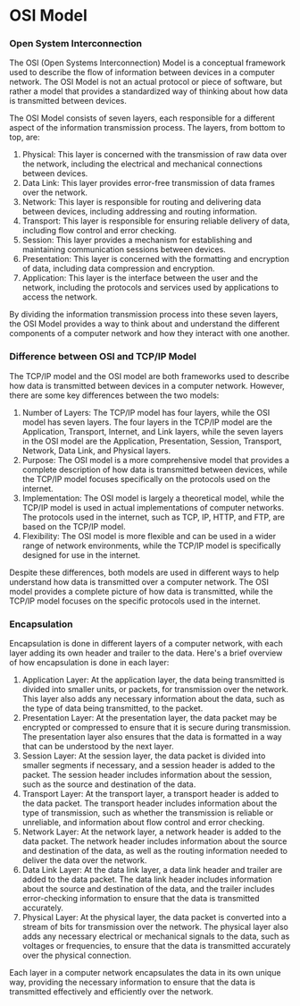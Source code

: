 # OSI Model

### **Open System Interconnection**

The OSI (Open Systems Interconnection) Model is a conceptual framework used to describe the flow of information between devices in a computer network. The OSI Model is not an actual protocol or piece of software, but rather a model that provides a standardized way of thinking about how data is transmitted between devices.

The OSI Model consists of seven layers, each responsible for a different aspect of the information transmission process. The layers, from bottom to top, are:

1. Physical: This layer is concerned with the transmission of raw data over the network, including the electrical and mechanical connections between devices.
2. Data Link: This layer provides error-free transmission of data frames over the network.
3. Network: This layer is responsible for routing and delivering data between devices, including addressing and routing information.
4. Transport: This layer is responsible for ensuring reliable delivery of data, including flow control and error checking.
5. Session: This layer provides a mechanism for establishing and maintaining communication sessions between devices.
6. Presentation: This layer is concerned with the formatting and encryption of data, including data compression and encryption.
7. Application: This layer is the interface between the user and the network, including the protocols and services used by applications to access the network.

By dividing the information transmission process into these seven layers, the OSI Model provides a way to think about and understand the different components of a computer network and how they interact with one another.



### **Difference between OSI and TCP/IP Model**

The TCP/IP model and the OSI model are both frameworks used to describe how data is transmitted between devices in a computer network. However, there are some key differences between the two models:

1. Number of Layers: The TCP/IP model has four layers, while the OSI model has seven layers. The four layers in the TCP/IP model are the Application, Transport, Internet, and Link layers, while the seven layers in the OSI model are the Application, Presentation, Session, Transport, Network, Data Link, and Physical layers.
2. Purpose: The OSI model is a more comprehensive model that provides a complete description of how data is transmitted between devices, while the TCP/IP model focuses specifically on the protocols used on the internet.
3. Implementation: The OSI model is largely a theoretical model, while the TCP/IP model is used in actual implementations of computer networks. The protocols used in the internet, such as TCP, IP, HTTP, and FTP, are based on the TCP/IP model.
4. Flexibility: The OSI model is more flexible and can be used in a wider range of network environments, while the TCP/IP model is specifically designed for use in the internet.

Despite these differences, both models are used in different ways to help understand how data is transmitted over a computer network. The OSI model provides a complete picture of how data is transmitted, while the TCP/IP model focuses on the specific protocols used in the internet. 



### **Encapsulation**

Encapsulation is done in different layers of a computer network, with each layer adding its own header and trailer to the data. Here's a brief overview of how encapsulation is done in each layer:

1. Application Layer: At the application layer, the data being transmitted is divided into smaller units, or packets, for transmission over the network. This layer also adds any necessary information about the data, such as the type of data being transmitted, to the packet.
2. Presentation Layer: At the presentation layer, the data packet may be encrypted or compressed to ensure that it is secure during transmission. The presentation layer also ensures that the data is formatted in a way that can be understood by the next layer.
3. Session Layer: At the session layer, the data packet is divided into smaller segments if necessary, and a session header is added to the packet. The session header includes information about the session, such as the source and destination of the data.
4. Transport Layer: At the transport layer, a transport header is added to the data packet. The transport header includes information about the type of transmission, such as whether the transmission is reliable or unreliable, and information about flow control and error checking.
5. Network Layer: At the network layer, a network header is added to the data packet. The network header includes information about the source and destination of the data, as well as the routing information needed to deliver the data over the network.
6. Data Link Layer: At the data link layer, a data link header and trailer are added to the data packet. The data link header includes information about the source and destination of the data, and the trailer includes error-checking information to ensure that the data is transmitted accurately.
7. Physical Layer: At the physical layer, the data packet is converted into a stream of bits for transmission over the network. The physical layer also adds any necessary electrical or mechanical signals to the data, such as voltages or frequencies, to ensure that the data is transmitted accurately over the physical connection.

Each layer in a computer network encapsulates the data in its own unique way, providing the necessary information to ensure that the data is transmitted effectively and efficiently over the network.

